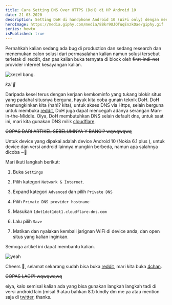 ```yaml
---
title: Cara Setting DNS Over HTTPS (DoH) di HP Android 10
date: 21-03-2020
description: Setting DoH di handphone Android 10 (WiFi only) dengan menggunakan DNS Cloudflare 1.1.1.1
heroImage: https://media.giphy.com/media/8Bkr9UJQTuqEnzkOae/giphy.gif
series: howto
isPublished: true
---
```


Pernahkah kalian sedang ada bug di production dan sedang research dan menemukan calon solusi dari permasalahan kalian namun solusi tersebut terletak di reddit, dan pas kalian buka ternyata di block oleh ~~first-indi-net~~ provider internet kesayangan kalian.

![kezel bang](https://media.giphy.com/media/DOdsiolqbxCbm/giphy.gif).

_kzl 💢_

Daripada kesel terus dengan kerjaan kemkominfo yang tukang blokir situs yang padahal situsnya berguna, hayuk kita coba gunain teknik DoH. DoH memungkinkan kita (hah!? kita), untuk akses DNS via Https, selain berguna untuk membuka [reddit](https://reddit.com), DoH juga dapat mencegah adanya serangan Man-in-the-Middle. Oiya, DoH membutuhkan DNS selain default dns, untuk saat ini, mari kita gunakan DNS milik [cloudflare](https://1.1.1.1/).

~~COPAS DARI ARTIKEL SEBELUMNYA Y BANG!? wqwqwqwq~~

Untuk device yang dipakai adalah device Android 10 (Nokia 6.1 plus ), untuk device dan versi android lainnya mungkin berbeda, namun apa salahnya dicoba ~🎵

Mari ikuti langkah berikut:

1. Buka `Settings`

2. Pilih kategori `Network & Internet`.

3. Expand kategori `Advanced` dan pilih `Private DNS`

4. Pilih `Private DNS provider hostname`

5. Masukan `1dot1dot1dot1.cloudflare-dns.com`

6. Lalu pilih `Save`

7. Matikan dan nyalakan kembali jarignan WiFi di device anda, dan open situs yang kalian inginkan.

Semoga artikel ini dapat membantu kalian.

![yeah](https://media.giphy.com/media/tyxovVLbfZdok/giphy.gif)

Cheers 🥂, selamat sekarang sudah bisa buka [reddit](https://reddit.com), mari kita buka [4chan](https://4chan.org/g).

~~COPAS LAGI?! wqwqwqwq~~

eiya, kalo semisal kalian ada yang bisa gunakan langkah langkah tadi di versi android lain (misal 9 atau bahkan 8.1) kindly dm me ya atau mention saja di [twitter](https://twitter.com/sadevva_), thanks.
